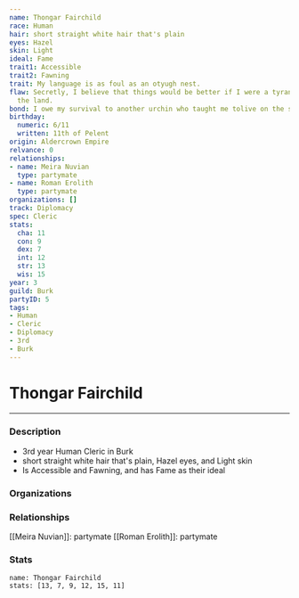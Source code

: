 ```yaml
---
name: Thongar Fairchild
race: Human
hair: short straight white hair that's plain
eyes: Hazel
skin: Light
ideal: Fame
trait1: Accessible
trait2: Fawning
trait: My language is as foul as an otyugh nest.
flaw: Secretly, I believe that things would be better if I were a tyrant lording over
  the land.
bond: I owe my survival to another urchin who taught me tolive on the streets.
birthday:
  numeric: 6/11
  written: 11th of Pelent
origin: Aldercrown Empire
relvance: 0
relationships:
- name: Meira Nuvian
  type: partymate
- name: Roman Erolith
  type: partymate
organizations: []
track: Diplomacy
spec: Cleric
stats:
  cha: 11
  con: 9
  dex: 7
  int: 12
  str: 13
  wis: 15
year: 3
guild: Burk
partyID: 5
tags:
- Human
- Cleric
- Diplomacy
- 3rd
- Burk
---
```

# Thongar Fairchild
---
### Description
- 3rd year Human Cleric in Burk
- short straight white hair that's plain, Hazel eyes, and Light skin
- Is Accessible and Fawning, and has Fame as their ideal

### Organizations
### Relationships
[[Meira Nuvian]]: partymate
[[Roman Erolith]]: partymate
### Stats
```statblock
name: Thongar Fairchild
stats: [13, 7, 9, 12, 15, 11]
```